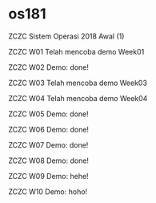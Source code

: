 # os181

ZCZC Sistem Operasi 2018 Awal (1)

ZCZC W01 Telah mencoba demo Week01

ZCZC W02 Demo: done!

ZCZC W03 Telah mencoba demo Week03

ZCZC W04 Telah mencoba demo Week04

ZCZC W05 Demo: done!

ZCZC W06 Demo: done!

ZCZC W07 Demo: done!

ZCZC W08 Demo: done!

ZCZC W09 Demo: hehe!

ZCZC W10 Demo: hoho!
